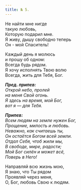 ```yaml
---
title: № 5. 
---
```


Не найти мне нигде  
такую любовь,  
Которую подарил мне.  
Я живу, дышу свободно теперь  
Он - мой Спаситель!  

Каждый день я молюсь  
и прошу об одном:  
Всегда будь рядом.  
Я хочу исполнять Твою волю  
Всегда, жить для Тебя, Бог.

*__Пред. припев:__  
Открой небо, пролей  
на меня Свой огонь.  
Я здесь на время, мой Бог,  
вот я — для Тебя.*

*__Припев:__  
Всем людям на земле нужен Бог,  
Прощение, милость и любовь.  
Неважно, как считаешь ты,  
Он остаётся Богом всей земли.  
Отдал Себя, чтоб жили мы,  
В свободе, мире, радости;  
Мой Бог cилён и может всё,  
Поверь в Него!*

Направляй всю жизнь мою,  
Я знаю, что Ты рядом  
Проявляй через меня,  
О, Бог, любовь Свою к людям.
